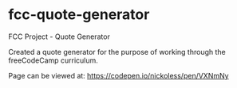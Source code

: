 # fcc-quote-generator
FCC Project - Quote Generator

Created a quote generator for the purpose of working through the freeCodeCamp curriculum.

Page can be viewed at: https://codepen.io/nickoless/pen/VXNmNy
